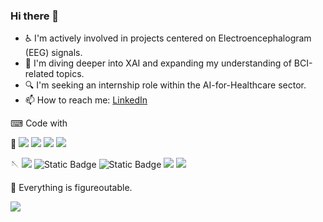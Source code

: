 ### Hi there 👋
<!-- ## ⚡ Come to visit my page again?  -->

<!-- **FishCatCake/FishCatCake** is a ✨ _special_ ✨ repository because its `README.md` (this file) appears on your GitHub profile. -->

- ♿ I'm actively involved in projects centered on Electroencephalogram (EEG) signals.
- 📕 I'm diving deeper into XAI and expanding my understanding of BCI-related topics.
- 🔍 I'm seeking an internship role within the AI-for-Healthcare sector.
- 📫 How to reach me: [LinkedIn](https://www.linkedin.com/in/yicen-liu-nov2nd/)


⌨ Code with  

🐍 ![](https://img.shields.io/badge/Python-blue)
![](https://img.shields.io/badge/Pytorch-red)
![](https://img.shields.io/badge/MNE-black)
![](https://img.shields.io/badge/Tensorflow-orange)

🪡 ![](https://img.shields.io/badge/C++-blueviolet)
![Static Badge](https://img.shields.io/badge/Kotlin-purple)
![Static Badge](https://img.shields.io/badge/JAVA-brown)
![](https://img.shields.io/badge/Vue.js-9cf)
![](https://img.shields.io/badge/SpringBoot-green)

💬 Everything is figureoutable.  

![](https://img.shields.io/badge/JetBrains-aficionado-ff69b4)


<!-- 
- 🔭 I’m currently working on loads of assignments...
- 🌱 I’m currently learning DotNet
- 👯 I’m looking to collaborate on anyone except for freeriders 
- 🤔 I’m looking for help with algorithms
- 💬 We could be friends as long as you like Zhou Shen or his songs :)
- 📫 How to reach me: GitHub -->
